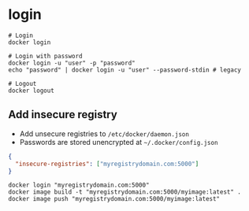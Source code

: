 # login

```shell
# Login
docker login

# Login with password
docker login -u "user" -p "password"
echo "password" | docker login -u "user" --password-stdin # legacy
```

```shell
# Logout
docker logout
```

## Add insecure registry

- Add unsecure registries to `/etc/docker/daemon.json`
- Passwords are stored unencrypted at `~/.docker/config.json`

```json
{
  "insecure-registries": ["myregistrydomain.com:5000"]
}
```

```shell
docker login "myregistrydomain.com:5000"
docker image build -t "myregistrydomain.com:5000/myimage:latest" .
docker image push "myregistrydomain.com:5000/myimage:latest"
```

